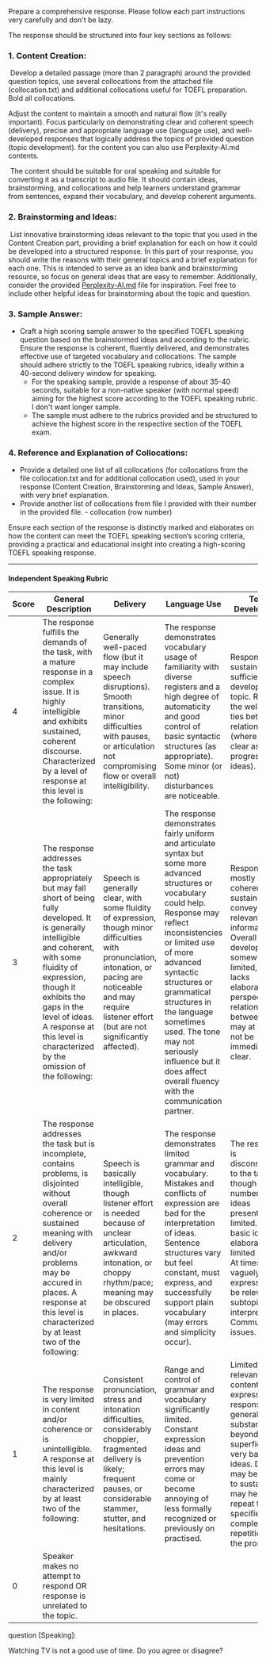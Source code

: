 Prepare a comprehensive response. Please follow each part instructions very carefully and don't be lazy.

The response should be structured into four key sections as follows:

### 1. Content Creation:

​	Develop a detailed passage (more than 2 paragraph) around the provided question topics, use several collocations from the attached file (collocation.txt) and additional collocations useful for TOEFL preparation. Bold all collocations.

Adjust the content to maintain a smooth and natural flow (it's really important). Focus particularly on demonstrating clear and coherent speech (delivery), precise and appropriate language use (language use), and well-developed responses that logically address the topics of provided question (topic development). for the content you can also use Perplexity-AI.md contents.

​	The content should be suitable for oral speaking and suitable for converting it as a transcript to audio file. It should contain ideas, brainstorming, and collocations and help learners understand grammar from sentences, expand their vocabulary, and develop coherent arguments.

### 2. Brainstorming and Ideas:

​	List innovative brainstorming ideas relevant to the topic that you used in the Content Creation part, providing a brief explanation for each on how it could be developed into a structured response. In this part of your response, you should write the reasons with their general topics and a brief explanation for each one. This is intended to serve as an idea bank and brainstorming resource, so focus on general ideas that are easy to remember. Additionally, consider the provided [Perplexity-AI.md](https://chatgpt.com/Perplexity-AI.md) file for inspiration. Feel free to include other helpful ideas for brainstorming about the topic and question.

### 3. Sample Answer:

- Craft a high scoring sample answer to the specified TOEFL speaking question based on the brainstormed ideas and according to the rubric. Ensure the response is coherent, fluently delivered, and demonstrates effective use of targeted vocabulary and collocations. The sample should adhere strictly to the TOEFL speaking rubrics, ideally within a 40-second delivery window for speaking.
  - For the speaking sample, provide a response of about 35-40 seconds, suitable for a non-native speaker (with normal speed) aiming for the highest score according to the TOEFL speaking rubric. I don't want longer sample.
  - The sample must adhere to the rubrics provided and be structured to achieve the highest score in the respective section of the TOEFL exam.

### 4. Reference and Explanation of Collocations:

- Provide a detailed one list of all collocations (for collocations from the file collocation.txt and for additional collocation used), used in your response (Content Creation, Brainstorming and Ideas, Sample Answer), with very brief explanation. 
- Provide another list of collocations from file I provided with their number in the provided file.  - collocation (row number)

Ensure each section of the response is distinctly marked and elaborates on how the content can meet the TOEFL speaking section’s scoring criteria, providing a practical and educational insight into creating a high-scoring TOEFL speaking response.

___

#### Independent Speaking Rubric

| Score | General Description                                          | Delivery                                                     | Language Use                                                 | Topic Development                                            |
| ----- | ------------------------------------------------------------ | ------------------------------------------------------------ | ------------------------------------------------------------ | ------------------------------------------------------------ |
| 4     | The response fulfills the demands of the task, with a mature response in a complex issue. It is highly intelligible and exhibits sustained, coherent discourse. Characterized by a level of response at this level is the following: | Generally well-paced flow (but it may include speech disruptions). Smooth transitions, minor difficulties with pauses, or articulation not compromising flow or overall intelligibility. | The response demonstrates vocabulary usage of familiarity with diverse registers and a high degree of automaticity and good control of basic syntactic structures (as appropriate). Some minor (or not) disturbances are noticeable. | Response is sustained and sufficient to develop the topic. Reveals the well-linked ties between relationships (where it's clear as progression of ideas). |
| 3     | The response addresses the task appropriately but may fall short of being fully developed. It is generally intelligible and coherent, with some fluidity of expression, though it exhibits the gaps in the level of ideas. A response at this level is characterized by the omission of the following: | Speech is generally clear, with some fluidity of expression, though minor difficulties with pronunciation, intonation, or pacing are noticeable and may require listener effort (but are not significantly affected). | The response demonstrates fairly uniform and articulate syntax but some more advanced structures or vocabulary could help. Response may reflect inconsistencies or limited use of more advanced syntactic structures or grammatical structures in the language sometimes used. The tone may not seriously influence but it does affect overall fluency with the communication partner. | Response is mostly coherent and sustained and conveys relevant information. Overall development is somewhat limited, usually lacks elaboration, or perspective relationships between ideas may at times not be immediately clear. |
| 2     | The response addresses the task but is incomplete, contains problems, is disjointed without overall coherence or sustained meaning with delivery and/or problems may be accured in places. A response at this level is characterized by at least two of the following: | Speech is basically intelligible, though listener effort is needed because of unclear articulation, awkward intonation, or choppy rhythm/pace; meaning may be obscured in places. | The response demonstrates limited grammar and vocabulary. Mistakes and conflicts of expression are bad for the interpretation of ideas. Sentence structures vary but feel constant, must express, and successfully support plain vocabulary (may errors and simplicity occur). | The response is disconnected to the task, though the number of ideas presented are limited. Mostly basic ideas is elaborated with limited support. At times vaguely expressed may be relevant to subtopic or interpretations. Communication issues. |
| 1     | The response is very limited in content and/or coherence or is unintelligible. A response at this level is mainly characterized by at least two of the following: | Consistent pronunciation, stress and intonation difficulties, considerably choppier, fragmented delivery is likely; frequent pauses, or considerable stammer, stutter, and hesitations. | Range and control of grammar and vocabulary significantly limited. Constant expression ideas and prevention errors may come or become annoying of less formally recognized or previously on practised. | Limited relevant content is expressed. The response generally lacks substance beyond superficial or very basic ideas. Depends may be unable to sustain and may heavily repeat the task specified to complete on repetition of the prompt. |
| 0     | Speaker makes no attempt to respond OR response is unrelated to the topic. |                                                              |                                                              |                                                              |

question [Speaking]:


Watching TV is not a good use of time. Do you agree or disagree?